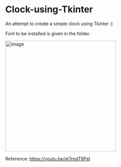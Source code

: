 # Clock-using-Tkinter
An attempt to create a simple clock using Tkinter :)

Font to be installed is given in the folder.

<img width="346" alt="image" src="https://user-images.githubusercontent.com/76687631/149667614-11638ce4-3d29-4e49-9b15-926710bfff64.png">

Reference: https://youtu.be/at7rpdT8FeI
